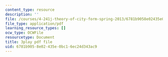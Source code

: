 ```yaml
---
content_type: resource
description: ''
file: /courses/4-241j-theory-of-city-form-spring-2013/6781b9058e02435e0bc16ec24d343ac9_fyQFGf2z4gQ.pdf
file_type: application/pdf
learning_resource_types: []
ocw_type: OCWFile
resourcetype: Document
title: 3play pdf file
uid: 6781b905-8e02-435e-0bc1-6ec24d343ac9
---
```

